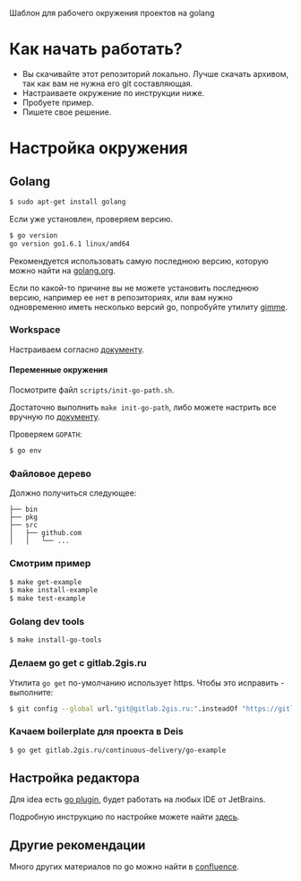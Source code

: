Шаблон для рабочего окружения проектов на golang

# Как начать работать?

- Вы скачивайте этот репозиторий локально. Лучше скачать архивом, так как вам не нужна его git составляющая.
- Настраиваете окружение по инструкции ниже.
- Пробуете пример.
- Пишете свое решение.

# Настройка окружения

## Golang

```sh
$ sudo apt-get install golang
```

Если уже установлен, проверяем версию.

```sh
$ go version
go version go1.6.1 linux/amd64
```

Рекомендуется использовать самую последнюю версию, которую можно найти на [golang.org][godl].

Если по какой-то причине вы не можете установить последнюю версию, например ее нет в репозиториях, или
вам нужно одновременно иметь несколько версий go, попробуйте утилиту [gimme][gimme].

### Workspace

Настраиваем согласно [документу][gocode].

#### Переменные окружения

Посмотрите файл `scripts/init-go-path.sh`.

Достаточно выполнить `make init-go-path`, либо можете настрить все вручную по [документу][gocode].

Проверяем `GOPATH`:

```sh
$ go env
```

### Файловое дерево

Должно получиться следующее:

```
├── bin
├── pkg
├── src
│   ├── github.com
│   │   └── ...

```

### Смотрим пример

```sh
$ make get-example
$ make install-example
$ make test-example
```

### Golang dev tools

```sh
$ make install-go-tools
```

### Делаем go get с gitlab.2gis.ru

Утилита `go get` по-умолчанию использует https. Чтобы это исправить - выполните:

```sh
$ git config --global url."git@gitlab.2gis.ru:".insteadOf "https://gitlab.2gis.ru/"
```

### Качаем boilerplate для проекта в Deis

```sh
$ go get gitlab.2gis.ru/continuous-delivery/go-example

```
## Настройка редактора

Для idea есть [go plugin][goplug], будет работать на любых IDE от JetBrains.

Подробную инструкцию по настройке можете найти
[здесь](https://rootpd.com/2016/02/04/setting-up-intellij-idea-for-your-first-golang-project/).

## Другие рекомендации

Много других материалов по go можно найти в [confluence][golang-must-read].

[gocode]: https://golang.org/doc/code.html
[gimme]: https://github.com/travis-ci/gimme
[godl]: https://golang.org/dl/
[goplug]: https://github.com/go-lang-plugin-org/go-lang-idea-plugin

[golang-must-read]: https://github.com/heroku/go-getting-started

